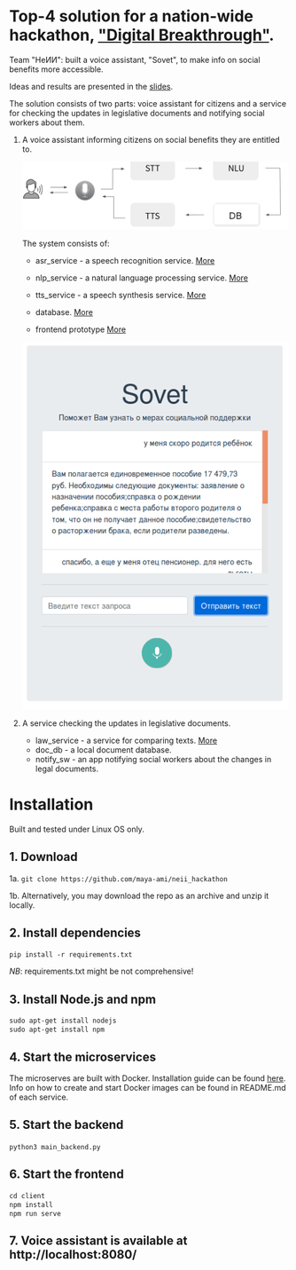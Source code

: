 # Top-4 solution for a nation-wide hackathon, ["Digital Breakthrough"](https://leadersofdigital.ru/event/63012/case/104504).

Team "НеИИ": built a voice assistant, "Sovet", to make info on social benefits more accessible.

Ideas and results are presented in the [slides](presentation.pdf).

The solution consists of two parts: voice assistant for citizens and a service for checking the updates in legislative documents and notifying social workers about them.

1. A voice assistant informing citizens on social benefits they are entitled to.

    ![](scheme.png)

    The system consists of:

    - asr_service - a speech recognition service. [More](https://github.com/maya-ami/neii_hackathon/tree/master/asr_service)

    - nlp_service - a natural language processing service. [More](https://github.com/maya-ami/neii_hackathon/tree/master/nlp_service)

    - tts_service - a speech synthesis service. [More](https://github.com/maya-ami/neii_hackathon/tree/master/tts_service)

    - database. [More](https://github.com/maya-ami/neii_hackathon/tree/master/db)

    - frontend prototype [More](https://github.com/maya-ami/neii_hackathon/tree/master/client)

    ![](frontend_prototype.png)

2. A service checking the updates in legislative documents.

    - law_service - a service for comparing texts. [More](https://github.com/maya-ami/neii_hackathon/tree/master/law_service)
    - doc_db - a local document database.
    - notify_sw - an app notifying social workers about the changes in legal documents.


# Installation

Built and tested under Linux OS only.

## 1. Download

 1a. `git clone https://github.com/maya-ami/neii_hackathon`

 1b. Alternatively, you may download the repo as an archive and unzip it locally.

## 2. Install dependencies

`pip install -r requirements.txt`

*NB*: requirements.txt might be not comprehensive!

## 3. Install Node.js and npm

```
sudo apt-get install nodejs
sudo apt-get install npm
```

## 4. Start the microservices

The microserves are built with Docker. Installation guide can be found [here](https://docs.docker.com/engine/install/).
Info on how to create and start Docker images can be found in README.md of each service.

## 5. Start the backend

`python3 main_backend.py`

## 6. Start the frontend
```
cd client
npm install
npm run serve
```
## 7. Voice assistant is available at http://localhost:8080/
